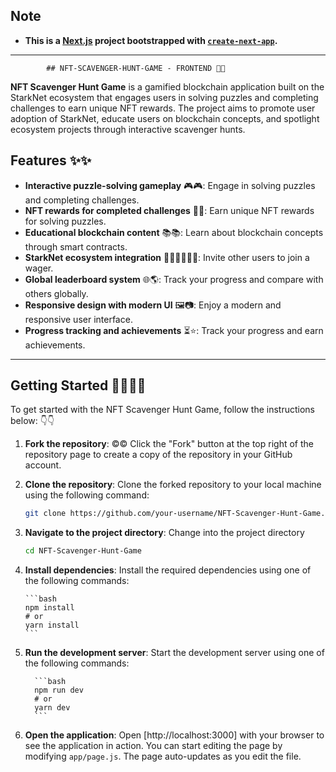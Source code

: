 ## Note

- **This is a [Next.js](https://nextjs.org/) project bootstrapped with [`create-next-app`](https://github.com/vercel/next.js/tree/canary/packages/create-next-app).**

 -----------------------------------------------------------------------------------------


            ## NFT-SCAVENGER-HUNT-GAME - FRONTEND 🎯🧩

**NFT Scavenger Hunt Game** is a gamified blockchain application built on the StarkNet ecosystem that engages users in solving puzzles and completing challenges to earn unique NFT rewards. The project aims to promote user adoption of StarkNet, educate users on blockchain concepts, and spotlight ecosystem projects through interactive scavenger hunts.

## Features ✨✨

- **Interactive puzzle-solving gameplay** 🎮🎮: Engage in solving puzzles and completing challenges.
- **NFT rewards for completed challenges** 🎁🎁: Earn unique NFT rewards for solving puzzles.
- **Educational blockchain content** 📚📚: Learn about blockchain concepts through smart contracts.
- **StarkNet ecosystem integration** 👨‍👨‍👦👨‍👨‍👧: Invite other users to join a wager.
- **Global leaderboard system** 🌐🌎: Track your progress and compare with others globally.
- **Responsive design with modern UI** 🖼📷: Enjoy a modern and responsive user interface.
- **Progress tracking and achievements** ⏳⭐: Track your progress and earn achievements.

---------------------------------------------------------------------------------------------

## Getting Started 🏃‍♂️🏃‍♀️

To get started with the NFT Scavenger Hunt Game, follow the instructions below: 👇👇

1. **Fork the repository**: ©©
   Click the "Fork" button at the top right of the repository page to create a copy of the repository in your GitHub account.

2. **Clone the repository**:
   Clone the forked repository to your local machine using the following command:

    ```bash
    git clone https://github.com/your-username/NFT-Scavenger-Hunt-Game.git
    ```

3.  **Navigate to the project directory**:
    Change into the project directory

    ```bash
    cd NFT-Scavenger-Hunt-Game
    ```

4.  **Install dependencies**:
    Install the required dependencies using one of the following commands:

        ```bash
        npm install
        # or
        yarn install
        ```

5.  **Run the development server**:
    Start the development server using one of the following commands:

          ```bash
          npm run dev
          # or
          yarn dev
          ```

6.  **Open the application**:
    Open [http://localhost:3000] with your browser to see the application in action.
    You can start editing the page by modifying `app/page.js`. The page auto-updates as you edit the file.
